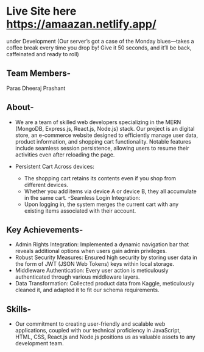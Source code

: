 # Live Site here https://amaazan.netlify.app/
under Development (Our server’s got a case of the Monday blues—takes a coffee break every time you drop by! Give it 50 seconds, and it’ll be back, caffeinated and ready to roll)

## Team Members-
Paras
Dheeraj
Prashant

## About-
- We are a team of skilled web developers specializing in the MERN (MongoDB, Express.js, React.js, Node.js) stack. Our project is an digital store, an e-commerce website designed to efficiently manage user data, product information, and shopping cart functionality. Notable features include seamless session persistence, allowing users to resume their activities even after reloading the page.

- Persistent Cart Across devices:
  - The shopping cart retains its contents even if you shop from different devices.
  - Whether you add items via device A or device B, they all accumulate in the same cart.
-Seamless Login Integration:
  - Upon logging in, the system merges the current cart with any existing items associated with their account.

## Key Achievements-
- Admin Rights Integration: Implemented a dynamic navigation bar that reveals additional options when users gain admin privileges.
- Robust Security Measures: Ensured high security by storing user data in the form of JWT (JSON Web Tokens) keys within local storage.
- Middleware Authentication: Every user action is meticulously authenticated through various middleware layers.
- Data Transformation: Collected product data from Kaggle, meticulously cleaned it, and adapted it to fit our schema requirements.



## Skills-
- Our commitment to creating user-friendly and scalable web applications, coupled with our technical proficiency in JavaScript, HTML, CSS, React.js and Node.js positions us as valuable assets to any development team.
